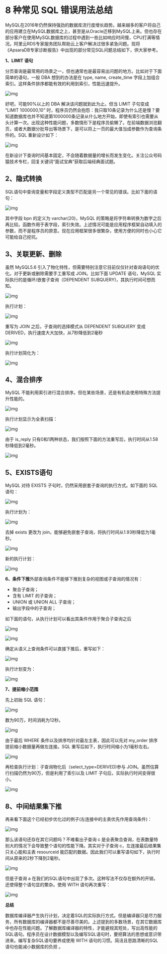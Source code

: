 #  8 种常见 SQL 错误用法总结



MySQL在2016年仍然保持强劲的数据库流行度增长趋势。越来越多的客户将自己的应用建立在MySQL数据库之上，甚至是从Oracle迁移到MySQL上来。但也存在部分客户在使用MySQL数据库的过程中遇到一些比如响应时间慢，CPU打满等情况。阿里云RDS专家服务团队帮助云上客户解决过很多紧急问题。现将《ApsaraDB专家诊断报告》中出现的部分常见SQL问题总结如下，供大家参考。

**1、LIMIT 语句**

分页查询是最常用的场景之一，但也通常也是最容易出问题的地方。比如对于下面简单的语句，一般 DBA 想到的办法是在 type, name, create_time 字段上加组合索引。这样条件排序都能有效的利用到索引，性能迅速提升。

![img](D:\python_work\7.ORCl\ORCL-Learn\v2-a8d9b29759c6afaf9bd88da1d95f292f_720w.jpg)



好吧，可能90%以上的 DBA 解决该问题就到此为止。但当 LIMIT 子句变成 “LIMIT 1000000,10”  时，程序员仍然会抱怨：我只取10条记录为什么还是慢？要知道数据库也并不知道第1000000条记录从什么地方开始，即使有索引也需要从头计算一次。出现这种性能问题，多数情形下是程序员偷懒了。在前端数据浏览翻页，或者大数据分批导出等场景下，是可以将上一页的最大值当成参数作为查询条件的。SQL 重新设计如下：

![img](D:\python_work\7.ORCl\ORCL-Learn\v2-4776f2d832ab85b7521d59ae832d0bfb_720w.jpg)

在新设计下查询时间基本固定，不会随着数据量的增长而发生变化。关注公众号码猿技术专栏，回复关键词“面试宝典”获取后端经典面试题。

## **2、隐式转换**

SQL语句中查询变量和字段定义类型不匹配是另一个常见的错误。比如下面的语句：

![img](D:\python_work\7.ORCl\ORCL-Learn\v2-7a9d10c43383fa6e8b3e84c62f28bd70_720w.webp)

其中字段 bpn 的定义为 varchar(20)，MySQL 的策略是将字符串转换为数字之后再比较。函数作用于表字段，索引失效。上述情况可能是应用程序框架自动填入的参数，而不是程序员的原意。现在应用框架很多很繁杂，使用方便的同时也小心它可能给自己挖坑。

## **3、关联更新、删除**

虽然 MySQL5.6 引入了物化特性，但需要特别注意它目前仅仅针对查询语句的优化。对于更新或删除需要手工重写成 JOIN。比如下面 UPDATE 语句，MySQL 实际执行的是循环/嵌套子查询（DEPENDENT SUBQUERY)，其执行时间可想而知。

![img](D:\python_work\7.ORCl\ORCL-Learn\v2-7eb4701f00fc9b593a1e92454c627db3_720w.webp)

执行计划：

![img](D:\python_work\7.ORCl\ORCL-Learn\v2-7f7a8cdd40fea05438a2047706b86e81_720w.webp)

重写为 JOIN 之后，子查询的选择模式从 DEPENDENT SUBQUERY 变成 DERIVED，执行速度大大加快，从7秒降低到2毫秒

![img](D:\python_work\7.ORCl\ORCL-Learn\v2-3356e97b699552f3d2cd9a9e4511a098_720w.webp)

执行计划简化为：

![img](D:\python_work\7.ORCl\ORCL-Learn\v2-2fef152901de26efb080289c883d204e_720w.webp)

## **4、混合排序**

MySQL 不能利用索引进行混合排序。但在某些场景，还是有机会使用特殊方法提升性能的。

![img](D:\python_work\7.ORCl\ORCL-Learn\v2-9cc3771cf7c2581b2f93650713371571_720w.webp)

执行计划显示为全表扫描：

![img](D:\python_work\7.ORCl\ORCL-Learn\v2-d6c88e4cf36f5aad06cd1352006d9abf_720w.webp)

由于 is_reply 只有0和1两种状态，我们按照下面的方法重写后，执行时间从1.58秒降低到2毫秒。

![img](D:\python_work\7.ORCl\ORCL-Learn\v2-62c2ce2dbece7a8f95ab78fb38f728c9_720w.webp)

## **5、EXISTS语句**

MySQL 对待 EXISTS 子句时，仍然采用嵌套子查询的执行方式。如下面的 SQL 语句：

![img](D:\python_work\7.ORCl\ORCL-Learn\v2-f024f5bd7d29d5d660dba9ced1c949eb_720w.webp)

执行计划为：

![img](D:\python_work\7.ORCl\ORCL-Learn\v2-0e369e0e4a71ce983babc2e5099acde2_720w.webp)

去掉 exists 更改为 join，能够避免嵌套子查询，将执行时间从1.93秒降低为1毫秒。

![img](D:\python_work\7.ORCl\ORCL-Learn\v2-f5bd86353477afcbc680470f5482e6bc_720w.webp)

新的执行计划：

![img](D:\python_work\7.ORCl\ORCL-Learn\v2-0a4a7314fcfd96b7de6acd178e5ef85f_720w.webp)

**6、条件下推**外部查询条件不能够下推到复杂的视图或子查询的情况有：

- 聚合子查询；
- 含有 LIMIT 的子查询；
- UNION 或 UNION ALL 子查询；
- 输出字段中的子查询；

如下面的语句，从执行计划可以看出其条件作用于聚合子查询之后

![img](D:\python_work\7.ORCl\ORCL-Learn\v2-81c1f596be9d12f546b30da1bfcb3f19_720w.webp)

![img](D:\python_work\7.ORCl\ORCL-Learn\v2-0b9331de30aa9f7d8a513e4c6f7b94cb_720w.webp)

确定从语义上查询条件可以直接下推后，重写如下：

![img](D:\python_work\7.ORCl\ORCL-Learn\v2-3776a8cc893024217fba61b7e86e95b8_720w.webp)

执行计划变为：

![img](D:\python_work\7.ORCl\ORCL-Learn\v2-f068aae3c91b162b197883fd5ed2f594_720w.webp)

**7、提前缩小范围**

先上初始 SQL 语句：

![img](D:\python_work\7.ORCl\ORCL-Learn\v2-3952f2fe06fd0e0cfe5689d1d0ca63cb_720w.webp)

数为90万，时间消耗为12秒。

![img](D:\python_work\7.ORCl\ORCL-Learn\v2-5d7908aebd4129a93c0273c1e7ba7afc_720w.webp)

由于最后 WHERE 条件以及排序均针对最左主表，因此可以先对 my_order 排序提前缩小数据量再做左连接。SQL 重写后如下，执行时间缩小为1毫秒左右。

![img](D:\python_work\7.ORCl\ORCL-Learn\v2-a935c8b7b0eb3cab061681ac1531d3da_720w.webp)

再检查执行计划：子查询物化后（select_type=DERIVED)参与 JOIN。虽然估算行扫描仍然为90万，但是利用了索引以及 LIMIT 子句后，实际执行时间变得很小。

![img](D:\python_work\7.ORCl\ORCL-Learn\v2-cc89b7a0c32dc892dc1385e79c676556_720w.webp)

## **8、中间结果集下推**

再来看下面这个已经初步优化过的例子(左连接中的主表优先作用查询条件)：

![img](D:\python_work\7.ORCl\ORCL-Learn\v2-1e04c63be69e6db522d7f1056ec83443_720w.webp)

那么该语句还存在其它问题吗？不难看出子查询 c 是全表聚合查询，在表数量特别大的情况下会导致整个语句的性能下降。其实对于子查询 c，左连接最后结果集只关心能和主表 resourceid  能匹配的数据。因此我们可以重写语句如下，执行时间从原来的2秒下降到2毫秒。

![img](D:\python_work\7.ORCl\ORCL-Learn\v2-180d696a5dad08d440af648f07b44e62_720w.webp)

但是子查询 a 在我们的SQL语句中出现了多次。这种写法不仅存在额外的开销，还使得整个语句显的繁杂。使用 WITH 语句再次重写：

![img](D:\python_work\7.ORCl\ORCL-Learn\v2-3ccef03a33a3158eca45649753281a83_720w.webp)

**总结**

数据库编译器产生执行计划，决定着SQL的实际执行方式。但是编译器只是尽力服务，所有数据库的编译器都不是尽善尽美的。上述提到的多数场景，在其它数据库中也存在性能问题。了解数据库编译器的特性，才能避规其短处，写出高性能的SQL语句。程序员在设计数据模型以及编写SQL语句时，要把算法的思想或意识带进来。编写复杂SQL语句要养成使用 WITH 语句的习惯。简洁且思路清晰的SQL语句也能减小数据库的负担 。